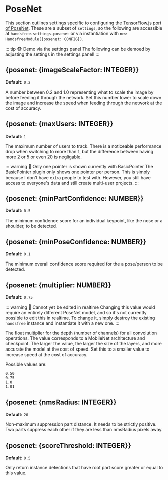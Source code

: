# PoseNet

This section outlines settings specific to configuring the [TensorFlow.js port of PoseNet](https://github.com/tensorflow/tfjs-models/tree/master/posenet). These are a subset of `settings`, so the following are accessible at `handsfree.settings.posenet` or via instantiation with `new HandsfreeModule({posenet: CONFIG})`.

::: tip 🐵 Demo via the settings panel
The following can be demoed by adjusting the settings in the settings panel!
:::

## {posenet: {imageScaleFactor: INTEGER}}
**Default:** `0.2`

A number between 0.2 and 1.0 representing what to scale the image by before feeding it through the network. Set this number lower to scale down the image and increase the speed when feeding through the network at the cost of accuracy.

## {posenet: {maxUsers: INTEGER}}
**Default:** `1`

The maximum number of users to track. There is a noticeable performance drop when switching to more than 1, but the difference between having more 2 or 5 or even 20 is negligable.

::: warning 🙈 Only one pointer is shown currently with BasicPointer
The BasicPointer plugin only shows one pointer per person. This is simply because I don't have extra people to test with. However, you still have access to everyone's data and still create multi-user projects.
:::

## {posenet: {minPartConfidence: NUMBER}}
**Default:** `0.5`

The minimum confidence score for an individual keypoint, like the nose or a shoulder, to be detected.

## {posenet: {minPoseConfidence: NUMBER}}
**Default:** `0.1`

The minimum overall confidence score required for the a pose/person to be detected.

## {posenet: {multiplier: NUMBER}}
**Default:** `0.75`

::: warning 🙈 Cannot yet be edited in realtime
Changing this value would require an entirely different PoseNet model, and so it's not currently possible to edit this in realtime. To change it, simply destroy the existing `handsfree` instance and instantiate it with a new one.
:::

The float multiplier for the depth (number of channels) for all convolution operations. The value corresponds to a MobileNet architecture and checkpoint. The larger the value, the larger the size of the layers, and more accurate the model at the cost of speed. Set this to a smaller value to increase speed at the cost of accuracy.

Possible values are:

```
0.50
0.75
1.0
1.01
```

## {posenet: {nmsRadius: INTEGER}}
**Default:** `20`

Non-maximum suppression part distance. It needs to be strictly positive. Two parts suppress each other if they are less than nmsRadius pixels away.


## {posenet: {scoreThreshold: INTEGER}}
**Default:** `0.5`

Only return instance detections that have root part score greater or equal to this value.
